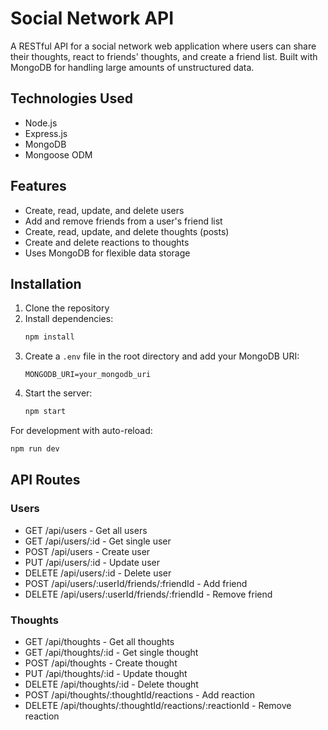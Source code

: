 # Social Network API

A RESTful API for a social network web application where users can share their thoughts, react to friends' thoughts, and create a friend list. Built with MongoDB for handling large amounts of unstructured data.

## Technologies Used

- Node.js
- Express.js
- MongoDB
- Mongoose ODM

## Features

- Create, read, update, and delete users
- Add and remove friends from a user's friend list
- Create, read, update, and delete thoughts (posts)
- Create and delete reactions to thoughts
- Uses MongoDB for flexible data storage

## Installation

1. Clone the repository
2. Install dependencies:
   ```bash
   npm install
   ```
3. Create a `.env` file in the root directory and add your MongoDB URI:
   ```
   MONGODB_URI=your_mongodb_uri
   ```
4. Start the server:
   ```bash
   npm start
   ```

For development with auto-reload:

```bash
npm run dev
```

## API Routes

### Users

- GET /api/users - Get all users
- GET /api/users/:id - Get single user
- POST /api/users - Create user
- PUT /api/users/:id - Update user
- DELETE /api/users/:id - Delete user
- POST /api/users/:userId/friends/:friendId - Add friend
- DELETE /api/users/:userId/friends/:friendId - Remove friend

### Thoughts

- GET /api/thoughts - Get all thoughts
- GET /api/thoughts/:id - Get single thought
- POST /api/thoughts - Create thought
- PUT /api/thoughts/:id - Update thought
- DELETE /api/thoughts/:id - Delete thought
- POST /api/thoughts/:thoughtId/reactions - Add reaction
- DELETE /api/thoughts/:thoughtId/reactions/:reactionId - Remove reaction
